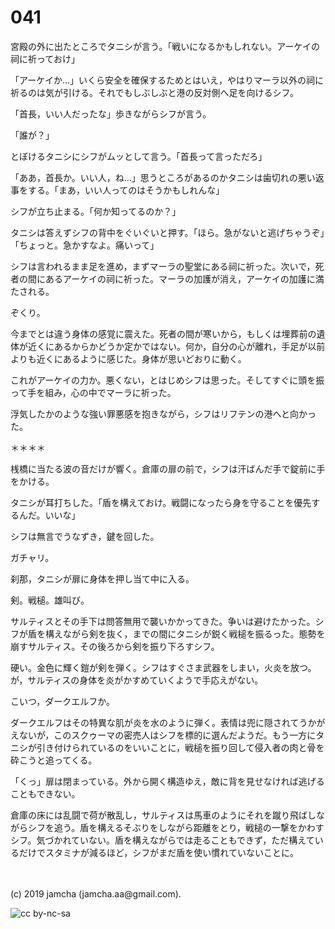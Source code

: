 

# 041

宮殿の外に出たところでタニシが言う。「戦いになるかもしれない。アーケイの祠に祈っておけ」

「アーケイか…」いくら安全を確保するためとはいえ，やはりマーラ以外の祠に祈るのは気が引ける。それでもしぶしぶと港の反対側へ足を向けるシフ。

「首長，いい人だったな」歩きながらシフが言う。

「誰が？」

とぼけるタニシにシフがムッとして言う。「首長って言っただろ」

「ああ，首長か。いい人，ね…」思うところがあるのかタニシは歯切れの悪い返事をする。「まあ，いい人ってのはそうかもしれんな」

シフが立ち止まる。「何か知ってるのか？」

タニシは答えずシフの背中をぐいぐいと押す。「ほら。急がないと逃げちゃうぞ」「ちょっと。急かすなよ。痛いって」

シフは言われるまま足を進め，まずマーラの聖堂にある祠に祈った。次いで，死者の間にあるアーケイの祠に祈った。マーラの加護が消え，アーケイの加護に満たされる。

ぞくり。

今までとは違う身体の感覚に震えた。死者の間が寒いから，もしくは埋葬前の遺体が近くにあるからかどうか定かではない。何か，自分の心が離れ，手足が以前よりも近くにあるように感じた。身体が思いどおりに動く。

これがアーケイの力か。悪くない，とはじめシフは思った。そしてすぐに頭を振って手を組み，心の中でマーラに祈った。

浮気したかのような強い罪悪感を抱きながら，シフはリフテンの港へと向かった。

＊＊＊＊

桟橋に当たる波の音だけが響く。倉庫の扉の前で，シフは汗ばんだ手で錠前に手をかける。

タニシが耳打ちした。「盾を構えておけ。戦闘になったら身を守ることを優先するんだ。いいな」

シフは無言でうなずき，鍵を回した。

ガチャリ。

刹那，タニシが扉に身体を押し当て中に入る。

剣。戦槌。雄叫び。

サルティスとその手下は問答無用で襲いかかってきた。争いは避けたかった。シフが盾を構えながら剣を抜く，までの間にタニシが鋭く戦槌を振るった。態勢を崩すサルティス。その後ろから剣を振り下ろすシフ。

硬い。金色に輝く鎧が剣を弾く。シフはすぐさま武器をしまい，火炎を放つ。が，サルティスの身体を炎がかすめていくようで手応えがない。

こいつ，ダークエルフか。

ダークエルフはその特異な肌が炎を水のように弾く。表情は兜に隠されてうかがえないが，このスクゥーマの密売人はシフを標的に選んだようだ。もう一方にタニシが引き付けられているのをいいことに，戦槌を振り回して侵入者の肉と骨を砕こうと追ってくる。

「くっ」扉は閉まっている。外から開く構造ゆえ，敵に背を見せなければ逃げることもできない。

倉庫の床には乱闘で荷が散乱し，サルティスは馬車のようにそれを蹴り飛ばしながらシフを追う。盾を構えるそぶりをしながら距離をとり，戦槌の一撃をかわすシフ。気づかれていない。盾を構えながらでは走ることもできず，ただ構えているだけでスタミナが減るほど，シフがまだ盾を使い慣れていないことに。

<br>
<br>
(c) 2019 jamcha (jamcha.aa@gmail.com).

![cc by-nc-sa](https://i.creativecommons.org/l/by-nc-sa/4.0/88x31.png)

